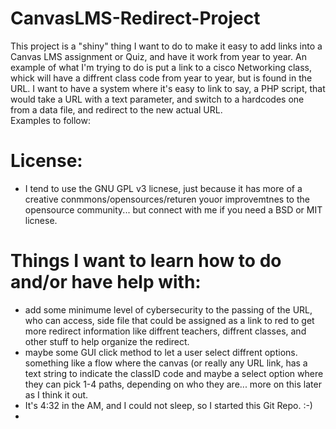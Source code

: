 # CanvasLMS-Redirect-Project

This project is a "shiny" thing I want to do to make it easy to add links into a Canvas LMS assignment or Quiz, and have it work from year to year.  An example of what I'm trying to do is put a link to a cisco Networking class, whick will have a diffrent class code from year to year, but is found in the URL.  I want to have a system where it's easy to link to say, a PHP script, that would take a URL with a text parameter, and switch to a hardcodes one from a data file, and redirect to the new actual URL.  
Examples to follow:

# License: 
- I tend to use the GNU GPL v3 licnese, just because it has more of a creative conmmons/opensources/returen youor improvemtnes to the opensource community... but connect with me if you need a BSD or MIT licnese.

# Things I want to learn how to do and/or have help with:
- add some minimume level of cybersecurity to the passing of the URL, who can access, side file that could be assigned as a link to red to get more redirect information like diffrent teachers, diffrent classes, and other stuff to help organize the redirect.
- maybe some GUI click method to let a user select diffrent options.  something like a flow where the canvas (or really any URL link, has a text string to indicate the classID code and maybe a select option where they can pick 1-4 paths, depending on who they are... more on this later as I think it out.
- It's 4:32 in the AM, and I could not sleep, so I started this Git Repo. :-)
- 
